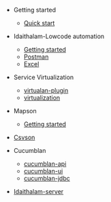- Getting started
  - [Quick start](quickstart.md)

- Idaithalam-Lowcode automation
  - [Getting started](Idaithalam.md)
  - [Postman](Postman.md)
  - [Excel](Excel.md)

- Service Virtualization
  - [virtualan-plugin](demo.md)
  - [virtualization](demo.md)
  
- Mapson
  - [Getting started](Mapson.md)

- [Csvson](demo.md)

- Cucumblan
   - [cucumblan-api](demo.md)
   - [cucumblan-ui](demo.md)
   - [cucumblan-jdbc](demo.md)

- [Idaithalam-server](Idaiserver.md)
  